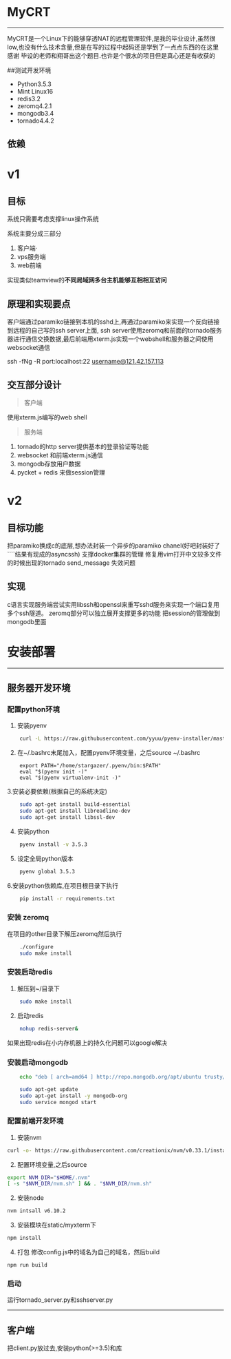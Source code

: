 # MyCRT

-------------------------------------------
MyCRT是一个Linux下的能够穿透NAT的远程管理软件,是我的毕业设计,虽然很low,也没有什么技术含量,但是在写的过程中起码还是学到了一点点东西的在这里感谢
毕设的老师和翔哥出这个题目.也许是个很水的项目但是真心还是有收获的

##测试开发环境
- Python3.5.3
- Mint Linux16
- redis3.2
- zeromq4.2.1
- mongodb3.4
- tornado4.4.2

## 依赖

# v1
## 目标

系统只需要考虑支撑linux操作系统

系统主要分成三部分
1. 客户端·
2. vps服务端
3. web前端

实现类似teamview的**不同局域网多台主机能够互相相互访问**


## 原理和实现要点
客户端通过paramiko链接到本机的sshd上,再通过paramiko来实现一个反向链接到远程的自己写的ssh server上面, ssh server使用zeromq和前面的tornado服务器进行通信交换数据,最后前端用xterm.js实现一个webshell和服务器之间使用websocket通信



ssh -fNg -R port:localhost:22 username@121.42.157.113

## 交互部分设计

> 客户端

使用xterm.js编写的web shell

> 服务端

1. tornado的http server提供基本的登录验证等功能
2. websocket 和前端xterm.js通信
3. mongodb存放用户数据
4. pycket + redis 来做session管理



# v2

## 目标功能
把paramiko换成c的底层,想办法封装一个异步的paramiko chanel(好吧封装好了````结果有现成的asyncssh)
支撑docker集群的管理
修复用vim打开中文较多文件的时候出现的tornado send_message 失效问题

## 实现
c语言实现服务端尝试实用libssh和openssl来重写sshd服务来实现一个端口复用多个ssh隧道。
zeromq部分可以独立展开支撑更多的功能
把session的管理做到mongodb里面


# 安装部署

-----------------------
## 服务器开发环境

### 配置python环境
1. 安装pyenv
```bash
    curl -L https://raw.githubusercontent.com/yyuu/pyenv-installer/master/bin/pyenv-installer | bash  
```
2. 在~/.bashrc末尾加入，配置pyenv环境变量，之后source ~/.bashrc
```
    export PATH="/home/stargazer/.pyenv/bin:$PATH"
    eval "$(pyenv init -)"
    eval "$(pyenv virtualenv-init -)"
```

3.安装必要依赖(根据自己的系统决定)
```bash
    sudo apt-get install build-essential
    sudo apt-get install libreadline-dev
    sudo apt-get install libssl-dev
```

4. 安装python
```bash
    pyenv install -v 3.5.3
```

5. 设定全局python版本
```bash
    pyenv global 3.5.3
```

6.安装python依赖库,在项目根目录下执行
```bash
    pip install -r requirements.txt
```

### 安装 zeromq
在项目的other目录下解压zeromq然后执行
```bash
    ./configure
    sudo make install
```
### 安装启动redis
1. 解压到~/目录下

```bash
    sudo make install
```

2. 启动redis
```bash
    nohup redis-server&
``` 

如果出现redis在小内存机器上的持久化问题可以google解决

### 安装启动mongodb

```bash
    echo "deb [ arch=amd64 ] http://repo.mongodb.org/apt/ubuntu trusty/mongodb-org/3.4 multiverse" | sudo tee /etc/apt/sources.list.d/mongodb-org-3.4.list

    sudo apt-get update
    sudo apt-get install -y mongodb-org
    sudo service mongod start

```

### 配置前端开发环境

1. 安装nvm
```bash
curl -o- https://raw.githubusercontent.com/creationix/nvm/v0.33.1/install.sh | bash
```
2. 配置环境变量,之后source
```bash
export NVM_DIR="$HOME/.nvm"
[ -s "$NVM_DIR/nvm.sh" ] && . "$NVM_DIR/nvm.sh" 
```

2. 安装node
```bash
nvm intsall v6.10.2
```

3. 安装模块在static/myxterm下
```bash
npm install
```

4. 打包
修改config.js中的域名为自己的域名，然后build
```
npm run build
```

### 启动
运行tornado_server.py和sshserver.py

------------------------------------
## 客户端

把client.py放过去,安装python(>=3.5)和库
